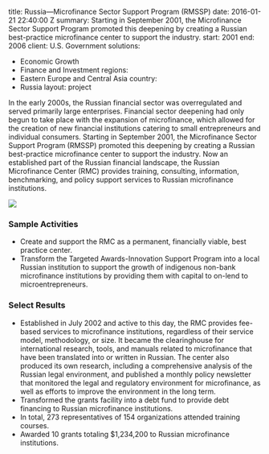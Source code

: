 
title: Russia—Microfinance Sector Support Program (RMSSP)
date: 2016-01-21 22:40:00 Z
summary: Starting in September 2001, the Microfinance Sector Support Program promoted
  this deepening by creating a Russian best-practice microfinance center to support
  the industry.
start: 2001
end: 2006
client: U.S. Government
solutions:
- Economic Growth
- Finance and Investment
regions:
- Eastern Europe and Central Asia
country:
- Russia
layout: project


In the early 2000s, the Russian financial sector was overregulated and served primarily large enterprises. Financial sector deepening had only begun to take place with the expansion of microfinance, which allowed for the creation of new financial institutions catering to small entrepreneurs and individual consumers. Starting in September 2001, the Microfinance Sector Support Program (RMSSP) promoted this deepening by creating a Russian best-practice microfinance center to support the industry. Now an established part of the Russian financial landscape, the Russian Microfinance Center (RMC) provides training, consulting, information, benchmarking, and policy support services to Russian microfinance institutions.

![][1]

### Sample Activities

* Create and support the RMC as a permanent, financially viable, best practice center.
* Transform the Targeted Awards-Innovation Support Program into a local Russian institution to support the growth of indigenous non-bank microfinance institutions by providing them with capital to on-lend to microentrepreneurs.

### Select Results

* Established in July 2002 and active to this day, the RMC provides fee-based services to microfinance institutions, regardless of their service model, methodology, or size. It became the clearinghouse for international research, tools, and manuals related to microfinance that have been translated into or written in Russian. The center also produced its own research, including a comprehensive analysis of the Russian legal environment, and published a monthly policy newsletter that monitored the legal and regulatory environment for microfinance, as well as efforts to improve the environment in the long term.
* Transformed the grants facility into a debt fund to provide debt financing to Russian microfinance institutions.
* In total, 273 representatives of 154 organizations attended training courses.
* Awarded 10 grants totaling $1,234,200 to Russian microfinance institutions.

[1]: https://assetify-dai.com/projects/RussiaRMSSP.jpg
